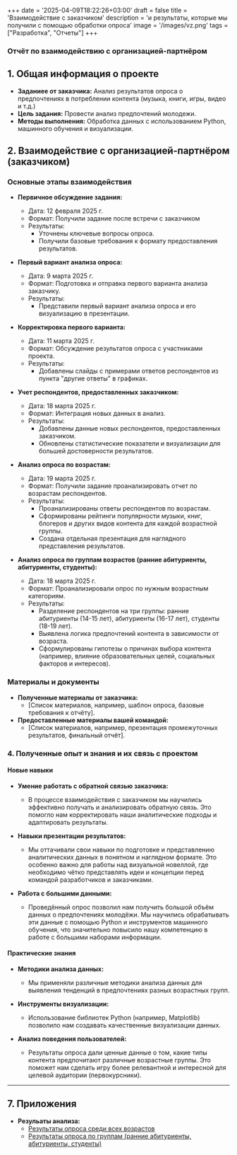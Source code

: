 +++
date = '2025-04-09T18:22:26+03:00'
draft = false
title = 'Взаимодействие с заказчиком'
description = 'и результаты, которые мы получили с помощью обработки опроса'
image = '/images/vz.png'
tags = ["Разработка", "Отчеты"]
+++

### Отчёт по взаимодействию с организацией-партнёром

## 1. Общая информация о проекте
- **Заданиее от заказчика:** Анализ результатов опроса о предпочтениях в потреблении контента (музыка, книги, игры, видео и т.д.)
- **Цель задания:** Провести анализ предпочтений молодежи.
- **Методы выполнения:** Обработка данных с использованием Python, машинного обучения и визуализации.

## 2. Взаимодействие с организацией-партнёром (заказчиком)
### Основные этапы взаимодействия
- **Первичное обсуждение задания:**
  - Дата: 12 февраля 2025 г.
  - Формат: Получили задание после встречи с заказчиком 
  - Результаты:
    - Уточнены ключевые вопросы опроса.
    - Получили базовые требования к формату предоставления результатов.

- **Первый вариант анализа опроса:**
  - Дата: 9 марта 2025 г.
  - Формат: Подготовка и отправка первого варианта анализа заказчику.
  - Результаты:
    - Представили первый вариант анализа опроса и его визуализацию в презентации.

- **Корректировка первого варианта:**
  - Дата: 11 марта 2025 г.
  - Формат: Обсуждение результатов опроса с участниками проекта.
  - Результаты:
    -  Добавлены слайды с примерами ответов респондентов из пункта "другие ответы" в графиках.
  
- **Учет респондентов, предоставленных заказчиком:**
  - Дата: 18 марта 2025 г.
  - Формат: Интеграция новых данных в анализ.
  - Результаты:
    - Добавлены данные новых респондентов, предоставленных заказчиком.
    - Обновлены статистические показатели и визуализации для большей достоверности результатов.

- **Анализ опроса по возрастам:**
  - Дата: 19 марта 2025 г.
  - Формат: Получили задание проанализировать отчет по возрастам респондентов.
  - Результаты:
    - Проанализированы ответы респондентов по возрастам.
    - Сформированы рейтинги популярности музыки, книг, блогеров и других видов контента для каждой возрастной группы.
    - Создана отдельная презентация для наглядного представления результатов.

- **Анализ опроса по группам возрастов (ранние абитуриенты, абитуриенты, студенты):**
  - Дата: 18 марта 2025 г.
  - Формат: Проанализировали опрос по нужным возрастным категориям.
  - Результаты: 
    - Разделение респондентов на три группы: ранние абитуриенты (14-15 лет), абитуриенты (16-17 лет), студенты (18-19 лет).
    - Выявлена логика предпочтений контента в зависимости от возраста.
    - Сформулированы гипотезы о причинах выбора контента (например, влияние образовательных целей, социальных факторов и интересов).

### Материалы и документы
- **Полученные материалы от заказчика:**
  - [Список материалов, например, шаблон опроса, базовые требования к отчёту].
- **Предоставленные материалы вашей командой:**
  - [Список материалов, например, презентация промежуточных результатов, финальный отчёт].

### 4. Полученные опыт и знания и их связь с проектом

#### Новые навыки
- **Умение работать с обратной связью заказчика:**
  - В процессе взаимодействия с заказчиком мы научились эффективно получать и анализировать обратную связь. Это помогло нам корректировать наши аналитические подходы и адаптировать результаты.

- **Навыки презентации результатов:**
  - Мы оттачивали свои навыки по подготовке и представлению аналитических данных в понятном и наглядном формате. Это особенно важно для работы над визуальной новеллой, где необходимо чётко представлять идеи и концепции перед командой разработчиков и заказчиками.

- **Работа с большими данными:**
  - Проведённый опрос позволил нам получить большой объём данных о предпочтениях молодёжи. Мы научились обрабатывать эти данные с помощью Python и инструментов машинного обучения, что значительно повысило нашу компетенцию в работе с большими наборами информации.

#### Практические знания
- **Методики анализа данных:**
  - Мы применяли различные методики анализа данных для выявления тенденций в предпочтениях разных возрастных групп.

- **Инструменты визуализации:**
  - Использование библиотек Python (например, Matplotlib) позволило нам создавать качественные визуализации данных.

- **Анализ поведения пользователей:**
  - Результаты опроса дали ценные данные о том, какие типы контента предпочитают различные возрастные группы. Это поможет нам сделать игру более релевантной и интересной для целевой аудитории (первокурсники).

---

## 7. Приложения
- **Резульаты анализа:**
  - [Результаты опроса среди всех возрастов](/posts/progress-update-4/)
  - [Результаты опроса по группам (ранние абитуриенты, абитуриенты, студенты)](/posts/progress-update-5/)
